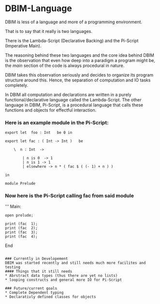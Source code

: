 # DBIM-Language

DBIM is less of a language and more of a programming environment. 

That is to say that it really is two languages.

There is the Lambda-Script (Declarative Backing) and the Pi-Script (Imperative Main).

The reasoning behind these two languages and the core idea behind DBIM is the observation that even how deep into a paradigm a program  might be, the *main* section of the code is always procedural in nature.

DBIM takes this observation seriously and decides to organize its program structure around this. Hence, the separation of computation and IO tasks completely. 

In DBIM all computation and declarations are written in a purely functional/declarative language called the Lambda-Script. The other language in DBIM, Pi-Script, is a procedural language that calls these functions and objects for effectful interaction.

### Here is an example module in the Pi-Script:

```
export let  foo : Int   be 0 in

export let fac : ( Int -> Int )   be 

    \  n : Int  -> 

        | n is 0  -> 1
        | n is 1 -> 1
        | elsewhere -> n * ( fac $ ( (- 1) + n ) ) 

in

module Prelude
```

### Now here is the Pi-Script calling fac from said module

'''
Main: 

    open prelude;

    print (fac  1);
    print (fac  2);
    print (fac  3);
    print (fac  4);

End
```

### Currently in Developement
DBIM was started recently and still needs much more facilites and testing
#### Things that it still needs
* Abrstract data types (thus there are yet no lists)
* looping constructs and general more IO for Pi-Script

### Future/current goals
* Complete Dependent typing
* Declarativly defined classes for objects


